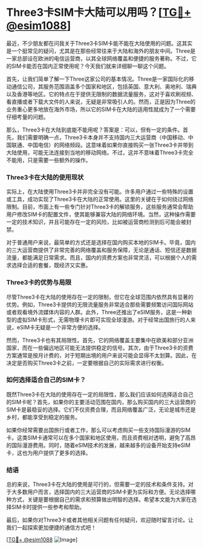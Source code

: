 # Three3卡SIM卡大陆可以用吗？[[TG💪+ @esim1088](https://t.me/s/esim1088)]

最近，不少朋友都在问我关于Three3卡SIM卡能不能在大陆使用的问题。这其实是一个挺常见的疑问，尤其是在那些经常往来于大陆和海外的朋友中间。Three是一家总部设在欧洲的电信运营商，以其全球网络覆盖和便捷的服务著称。不过，它的SIM卡能否在国内正常使用呢？今天我们就来详细聊一聊这个问题。

首先，让我们简单了解一下Three这家公司的基本情况。Three是一家国际化的移动通信公司，其服务范围涵盖多个国家和地区，包括英国、意大利、奥地利、瑞典以及香港等地区。它的特点在于提供无限制的数据流量服务，这对于喜欢刷视频、看直播或者下载大文件的人来说，无疑是非常吸引人的。然而，正是因为Three的业务重心更多地放在海外市场，所以它的SIM卡在大陆的适用性就成为了一个需要仔细考量的问题。

那么，Three3卡在大陆到底能不能用呢？答案是：可以，但有一定的条件。首先，我们需要明确一点，Three3卡本身并不支持国内三大运营商（中国移动、中国联通、中国电信）的网络频段。这意味着如果你直接购买一张Three3卡并带到大陆使用，可能无法连接到当地的移动网络。不过，这并不意味着Three3卡完全不能用，只是需要一些额外的操作。

### Three3卡在大陆的使用现状

实际上，在大陆使用Three3卡并非完全没有可能。许多用户通过一些特殊的设置或工具，成功实现了Three3卡在大陆的正常使用。这里的关键在于如何绕过网络限制。目前，市面上有一些专门针对Three3卡的解锁服务，这些服务通常会帮助用户修改SIM卡的配置文件，使其能够兼容大陆的网络环境。当然，这种操作需要一定的技术知识，并且可能存在一定的风险，比如被运营商检测到后可能会被封禁。

对于普通用户来说，最简单的方式还是选择在国内购买本地的SIM卡。毕竟，国内的三大运营商提供了非常完善的网络覆盖和服务保障，无论是通话、短信还是数据流量，都能满足日常需求。而且，国内的资费方案也非常灵活，可以根据个人的需求选择合适的套餐，既经济又实惠。

### Three3卡的优势与局限

尽管Three3卡在大陆的使用存在一定的限制，但它在全球范围内依然具有显著的优势。例如，Three3卡提供的无限流量服务非常适合那些需要频繁访问国际网站或者观看境外流媒体内容的人群。此外，Three还推出了eSIM服务，这是一种新型的虚拟SIM卡形式，无需物理卡片即可实现全球漫游。对于经常出国旅行的人来说，eSIM卡无疑是一个非常方便的选择。

然而，Three3卡也有其局限性。首先，它的网络覆盖主要集中在欧美和部分亚洲国家，而在一些偏远地区可能无法提供稳定的信号。其次，由于Three3卡的资费方案通常是按月计费的，对于短期出境的用户来说可能会显得不太划算。因此，在决定是否购买Three3卡之前，一定要根据自己的实际需求进行权衡。

### 如何选择适合自己的SIM卡？

既然Three3卡在大陆的使用存在一定的局限性，那么我们应该如何选择适合自己的SIM卡呢？首先，如果你的主要活动范围在国内，那么购买国内的三大运营商的SIM卡是最稳妥的选择。它们不仅资费合理，而且网络覆盖广泛，无论是城市还是乡村，都能享受到稳定的服务。

如果你经常需要出国旅行或者工作，那么可以考虑购买一些支持国际漫游的SIM卡。这类SIM卡通常可以在多个国家和地区使用，而且资费相对透明，避免了高昂的国际漫游费用。同时，随着eSIM技术的发展，越来越多的设备开始支持eSIM卡，这也为用户提供了更多的选择。

### 结语

总的来说，Three3卡在大陆的使用是可行的，但需要一定的技术和条件支持。对于大多数用户而言，选择国内的三大运营商的SIM卡更为实际和方便。无论选择哪种方式，关键是要根据自己的需求和预算做出明智的选择。希望本文能为大家在选择SIM卡时提供一些参考和帮助。

最后，如果你对Three3卡或者其他相关问题有任何疑问，欢迎随时留言讨论。让我们一起探索更加便捷的通信方式吧！

[[TG💪+ @esim1088](https://t.me/s/esim1088) ![Image](https://i.postimg.cc/4NQfJmqS/Snipaste-2025-05-13-00-14-12.png)]